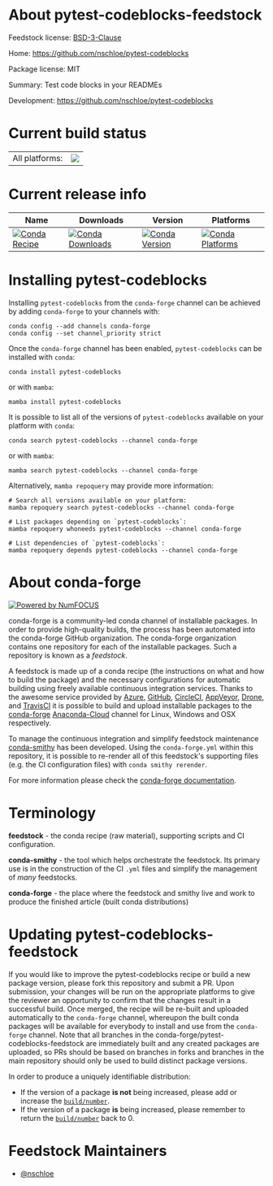 About pytest-codeblocks-feedstock
=================================

Feedstock license: [BSD-3-Clause](https://github.com/conda-forge/pytest-codeblocks-feedstock/blob/main/LICENSE.txt)

Home: https://github.com/nschloe/pytest-codeblocks

Package license: MIT

Summary: Test code blocks in your READMEs

Development: https://github.com/nschloe/pytest-codeblocks

Current build status
====================


<table><tr><td>All platforms:</td>
    <td>
      <a href="https://dev.azure.com/conda-forge/feedstock-builds/_build/latest?definitionId=12679&branchName=main">
        <img src="https://dev.azure.com/conda-forge/feedstock-builds/_apis/build/status/pytest-codeblocks-feedstock?branchName=main">
      </a>
    </td>
  </tr>
</table>

Current release info
====================

| Name | Downloads | Version | Platforms |
| --- | --- | --- | --- |
| [![Conda Recipe](https://img.shields.io/badge/recipe-pytest--codeblocks-green.svg)](https://anaconda.org/conda-forge/pytest-codeblocks) | [![Conda Downloads](https://img.shields.io/conda/dn/conda-forge/pytest-codeblocks.svg)](https://anaconda.org/conda-forge/pytest-codeblocks) | [![Conda Version](https://img.shields.io/conda/vn/conda-forge/pytest-codeblocks.svg)](https://anaconda.org/conda-forge/pytest-codeblocks) | [![Conda Platforms](https://img.shields.io/conda/pn/conda-forge/pytest-codeblocks.svg)](https://anaconda.org/conda-forge/pytest-codeblocks) |

Installing pytest-codeblocks
============================

Installing `pytest-codeblocks` from the `conda-forge` channel can be achieved by adding `conda-forge` to your channels with:

```
conda config --add channels conda-forge
conda config --set channel_priority strict
```

Once the `conda-forge` channel has been enabled, `pytest-codeblocks` can be installed with `conda`:

```
conda install pytest-codeblocks
```

or with `mamba`:

```
mamba install pytest-codeblocks
```

It is possible to list all of the versions of `pytest-codeblocks` available on your platform with `conda`:

```
conda search pytest-codeblocks --channel conda-forge
```

or with `mamba`:

```
mamba search pytest-codeblocks --channel conda-forge
```

Alternatively, `mamba repoquery` may provide more information:

```
# Search all versions available on your platform:
mamba repoquery search pytest-codeblocks --channel conda-forge

# List packages depending on `pytest-codeblocks`:
mamba repoquery whoneeds pytest-codeblocks --channel conda-forge

# List dependencies of `pytest-codeblocks`:
mamba repoquery depends pytest-codeblocks --channel conda-forge
```


About conda-forge
=================

[![Powered by
NumFOCUS](https://img.shields.io/badge/powered%20by-NumFOCUS-orange.svg?style=flat&colorA=E1523D&colorB=007D8A)](https://numfocus.org)

conda-forge is a community-led conda channel of installable packages.
In order to provide high-quality builds, the process has been automated into the
conda-forge GitHub organization. The conda-forge organization contains one repository
for each of the installable packages. Such a repository is known as a *feedstock*.

A feedstock is made up of a conda recipe (the instructions on what and how to build
the package) and the necessary configurations for automatic building using freely
available continuous integration services. Thanks to the awesome service provided by
[Azure](https://azure.microsoft.com/en-us/services/devops/), [GitHub](https://github.com/),
[CircleCI](https://circleci.com/), [AppVeyor](https://www.appveyor.com/),
[Drone](https://cloud.drone.io/welcome), and [TravisCI](https://travis-ci.com/)
it is possible to build and upload installable packages to the
[conda-forge](https://anaconda.org/conda-forge) [Anaconda-Cloud](https://anaconda.org/)
channel for Linux, Windows and OSX respectively.

To manage the continuous integration and simplify feedstock maintenance
[conda-smithy](https://github.com/conda-forge/conda-smithy) has been developed.
Using the ``conda-forge.yml`` within this repository, it is possible to re-render all of
this feedstock's supporting files (e.g. the CI configuration files) with ``conda smithy rerender``.

For more information please check the [conda-forge documentation](https://conda-forge.org/docs/).

Terminology
===========

**feedstock** - the conda recipe (raw material), supporting scripts and CI configuration.

**conda-smithy** - the tool which helps orchestrate the feedstock.
                   Its primary use is in the construction of the CI ``.yml`` files
                   and simplify the management of *many* feedstocks.

**conda-forge** - the place where the feedstock and smithy live and work to
                  produce the finished article (built conda distributions)


Updating pytest-codeblocks-feedstock
====================================

If you would like to improve the pytest-codeblocks recipe or build a new
package version, please fork this repository and submit a PR. Upon submission,
your changes will be run on the appropriate platforms to give the reviewer an
opportunity to confirm that the changes result in a successful build. Once
merged, the recipe will be re-built and uploaded automatically to the
`conda-forge` channel, whereupon the built conda packages will be available for
everybody to install and use from the `conda-forge` channel.
Note that all branches in the conda-forge/pytest-codeblocks-feedstock are
immediately built and any created packages are uploaded, so PRs should be based
on branches in forks and branches in the main repository should only be used to
build distinct package versions.

In order to produce a uniquely identifiable distribution:
 * If the version of a package **is not** being increased, please add or increase
   the [``build/number``](https://docs.conda.io/projects/conda-build/en/latest/resources/define-metadata.html#build-number-and-string).
 * If the version of a package **is** being increased, please remember to return
   the [``build/number``](https://docs.conda.io/projects/conda-build/en/latest/resources/define-metadata.html#build-number-and-string)
   back to 0.

Feedstock Maintainers
=====================

* [@nschloe](https://github.com/nschloe/)


